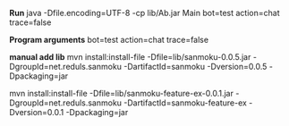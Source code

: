 **Run**
java -Dfile.encoding=UTF-8 -cp lib/Ab.jar Main bot=test action=chat trace=false

**Program arguments**
bot=test action=chat trace=false

**manual add lib**
mvn install:install-file -Dfile=lib/sanmoku-0.0.5.jar -DgroupId=net.reduls.sanmoku -DartifactId=sanmoku -Dversion=0.0.5 -Dpackaging=jar

mvn install:install-file -Dfile=lib/sanmoku-feature-ex-0.0.1.jar -DgroupId=net.reduls.sanmoku -DartifactId=sanmoku-feature-ex -Dversion=0.0.1 -Dpackaging=jar
